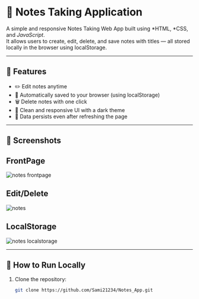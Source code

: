 # 📝 Notes Taking Application

A simple and responsive Notes Taking Web App built using *HTML, *CSS, and *JavaScript*.  
It allows users to create, edit, delete, and save notes with titles — all stored locally in the browser using localStorage.

---

## 🌟 Features

- ✏️ Edit notes anytime
- 💾 Automatically saved to your browser (using localStorage)
- 🗑️ Delete notes with one click
- 🎨 Clean and responsive UI with a dark theme
- 🔄 Data persists even after refreshing the page

---

## 📸 Screenshots

## FrontPage
![notes frontpage](https://github.com/user-attachments/assets/1da1df70-d482-4157-b180-874d76da556b)

## Edit/Delete
![notes](https://github.com/user-attachments/assets/182bee42-e87a-4854-b622-b9e52bbc29fc)


## LocalStorage

![notes localstorage](https://github.com/user-attachments/assets/3a433cfe-d4ec-418a-9e03-e1a8ba7775f5)

---

## 🚀 How to Run Locally

1. Clone the repository:
   ```bash
   git clone https://github.com/Sami21234/Notes_App.git
